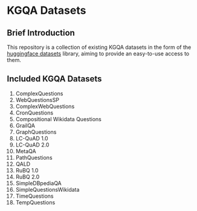 # KGQA Datasets #

## Brief Introduction
This repository is a collection of existing KGQA datasets in the form of the [huggingface datasets](https://github.com/huggingface/datasets) library, aiming to provide an easy-to-use access to them.

## Included KGQA Datasets

1. ComplexQuestions
2. WebQuestionsSP
3. ComplexWebQuestions
4. CronQuestions
5. Compositional Wikidata Questions
6. GrailQA
7. GraphQuestions
8. LC-QuAD 1.0
9. LC-QuAD 2.0
10. MetaQA
11. PathQuestions
12. QALD
13. RuBQ 1.0
14. RuBQ 2.0
15. SimpleDBpediaQA
16. SimpleQuestionsWikidata
17. TimeQuestions
18. TempQuestions
